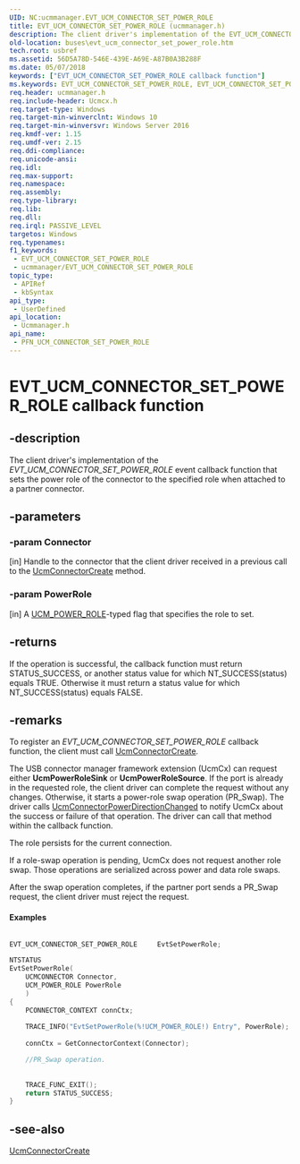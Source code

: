 ```yaml
---
UID: NC:ucmmanager.EVT_UCM_CONNECTOR_SET_POWER_ROLE
title: EVT_UCM_CONNECTOR_SET_POWER_ROLE (ucmmanager.h)
description: The client driver's implementation of the EVT_UCM_CONNECTOR_SET_POWER_ROLE event callback function that sets the power role of the connector to the specified role when attached to a partner connector.
old-location: buses\evt_ucm_connector_set_power_role.htm
tech.root: usbref
ms.assetid: 56D5A78D-546E-439E-A69E-A87B0A3B288F
ms.date: 05/07/2018
keywords: ["EVT_UCM_CONNECTOR_SET_POWER_ROLE callback function"]
ms.keywords: EVT_UCM_CONNECTOR_SET_POWER_ROLE, EVT_UCM_CONNECTOR_SET_POWER_ROLE callback, EvtSetDataRole, EvtSetDataRole callback function [Buses], PFN_UCM_CONNECTOR_SET_POWER_ROLE, PFN_UCM_CONNECTOR_SET_POWER_ROLE callback function pointer [Buses], buses.evt_ucm_connector_set_power_role, ucmmanager/EvtSetDataRole
req.header: ucmmanager.h
req.include-header: Ucmcx.h
req.target-type: Windows
req.target-min-winverclnt: Windows 10
req.target-min-winversvr: Windows Server 2016
req.kmdf-ver: 1.15
req.umdf-ver: 2.15
req.ddi-compliance: 
req.unicode-ansi: 
req.idl: 
req.max-support: 
req.namespace: 
req.assembly: 
req.type-library: 
req.lib: 
req.dll: 
req.irql: PASSIVE_LEVEL
targetos: Windows
req.typenames: 
f1_keywords:
 - EVT_UCM_CONNECTOR_SET_POWER_ROLE
 - ucmmanager/EVT_UCM_CONNECTOR_SET_POWER_ROLE
topic_type:
 - APIRef
 - kbSyntax
api_type:
 - UserDefined
api_location:
 - Ucmmanager.h
api_name:
 - PFN_UCM_CONNECTOR_SET_POWER_ROLE
---
```


# EVT_UCM_CONNECTOR_SET_POWER_ROLE callback function


## -description

The client driver's implementation of the <i>EVT_UCM_CONNECTOR_SET_POWER_ROLE</i> event callback function that sets the power  role of the connector to the specified role when attached to a partner connector.

## -parameters

### -param Connector 

[in]
Handle to the connector that the client driver received in a previous call to  the <a href="https://docs.microsoft.com/windows-hardware/drivers/ddi/ucmmanager/nf-ucmmanager-ucmconnectorcreate">UcmConnectorCreate</a> method.

### -param PowerRole 

[in]
A <a href="https://docs.microsoft.com/windows-hardware/drivers/ddi/ucmtypes/ne-ucmtypes-_ucm_power_role">UCM_POWER_ROLE</a>-typed flag that specifies the role to set.

## -returns

If the operation is successful, the callback function must return STATUS_SUCCESS, or another status value for which NT_SUCCESS(status) equals TRUE. Otherwise it must return a status value for which NT_SUCCESS(status) equals FALSE.

## -remarks

To register an <i>EVT_UCM_CONNECTOR_SET_POWER_ROLE</i> callback function, the client must call <a href="https://docs.microsoft.com/windows-hardware/drivers/ddi/ucmmanager/nf-ucmmanager-ucmconnectorcreate">UcmConnectorCreate</a>.

The USB connector manager framework extension (UcmCx) can request either <b>UcmPowerRoleSink</b> or  <b>UcmPowerRoleSource</b>. If the port is already in the requested role, the client driver can complete the request without any changes. Otherwise, it starts a power-role swap operation (PR_Swap). The driver calls <a href="https://docs.microsoft.com/windows-hardware/drivers/ddi/ucmmanager/nf-ucmmanager-ucmconnectorpowerdirectionchanged">UcmConnectorPowerDirectionChanged</a> to notify UcmCx about the success or failure of that operation. 
The driver can call that method within the callback function.

The role persists for the current connection.  

If a role-swap operation is pending, UcmCx does not request another role swap. Those operations are serialized across power and data role swaps.

After the swap operation completes, if the partner port sends a PR_Swap request, the client driver must reject the request. 


#### Examples


```cpp

EVT_UCM_CONNECTOR_SET_POWER_ROLE     EvtSetPowerRole;  

NTSTATUS  
EvtSetPowerRole(  
    UCMCONNECTOR Connector,  
    UCM_POWER_ROLE PowerRole  
    )  
{  
    PCONNECTOR_CONTEXT connCtx;  
  
    TRACE_INFO("EvtSetPowerRole(%!UCM_POWER_ROLE!) Entry", PowerRole);  
  
    connCtx = GetConnectorContext(Connector);  

    //PR_Swap operation.  
  
  
    TRACE_FUNC_EXIT();  
    return STATUS_SUCCESS;  
}  

```


## -see-also

<a href="https://docs.microsoft.com/windows-hardware/drivers/ddi/ucmmanager/nf-ucmmanager-ucmconnectorcreate">UcmConnectorCreate</a>

